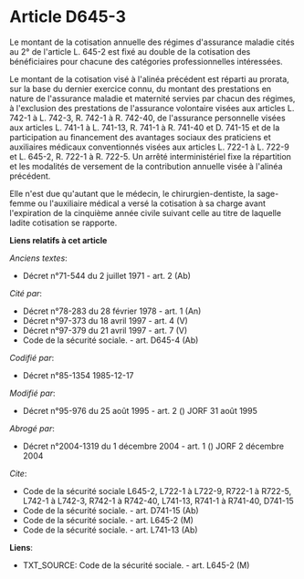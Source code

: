 # Article D645-3

Le montant de la cotisation annuelle des régimes d'assurance maladie cités au 2° de l'article L. 645-2 est fixé au double de
la cotisation des bénéficiaires pour chacune des catégories professionnelles intéressées. 

Le montant de la cotisation visé à l'alinéa précédent est réparti au prorata, sur la base du dernier exercice connu, du
montant des prestations en nature de l'assurance maladie et maternité servies par chacun des régimes, à l'exclusion des
prestations de l'assurance volontaire visées aux articles L. 742-1 à L. 742-3, R. 742-1 à R. 742-40, de l'assurance
personnelle visées aux articles L. 741-1 à L. 741-13, R. 741-1 à R. 741-40 et D. 741-15 et de la participation au financement
des avantages sociaux des praticiens et auxiliaires médicaux conventionnés visées aux articles L. 722-1 à L. 722-9 et L.
645-2, R. 722-1 à R. 722-5. Un arrêté interministériel fixe la répartition et les modalités de versement de la contribution
annuelle visée à l'alinéa précédent.

Elle n'est due qu'autant que le médecin, le chirurgien-dentiste, la sage-femme ou l'auxiliaire médical a versé la cotisation
à sa charge avant l'expiration de la cinquième année civile suivant celle au titre de laquelle ladite cotisation se rapporte.

**Liens relatifs à cet article**

_Anciens textes_:

  - Décret n°71-544 du 2 juillet 1971 - art. 2 (Ab)

_Cité par_:

  - Décret n°78-283 du 28 février 1978 - art. 1 (An)
  - Décret n°97-373 du 18 avril 1997 - art. 4 (V)
  - Décret n°97-379 du 21 avril 1997 - art. 7 (V)
  - Code de la sécurité sociale. - art. D645-4 (Ab)

_Codifié par_:

  - Décret n°85-1354 1985-12-17

_Modifié par_:

  - Décret n°95-976 du 25 août 1995 - art. 2 () JORF 31 août 1995

_Abrogé par_:

  - Décret n°2004-1319 du 1 décembre 2004 - art. 1 () JORF 2 décembre 2004

_Cite_:

  - Code de la sécurité sociale L645-2, L722-1 à L722-9, R722-1 à R722-5, L742-1 à L742-3, R742-1 à R742-40, L741-13, R741-1 à R741-40, D741-15
  - Code de la sécurité sociale. - art. D741-15 (Ab)
  - Code de la sécurité sociale. - art. L645-2 (M)
  - Code de la sécurité sociale. - art. L741-13 (Ab)

**Liens**:

  - TXT_SOURCE: Code de la sécurité sociale. - art. L645-2 (M)

